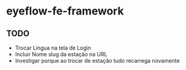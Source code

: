 # eyeflow-fe-framework

## TODO
- Trocar Língua na tela de Login
- Incluir Nome slug da estação na URL
- Investigar porque ao trocar de estação tudo recarrega novamente